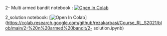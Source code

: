 2- Multi armed bandit notebook : [![Open In Colab](https://colab.research.google.com/assets/colab-badge.svg)](https://colab.research.google.com/github/rezakarbasi/Course_RL_S2021/blob/main/2-%20n%20armed%20bandit/2-%20Multi%20armed%20bandit.ipynb)


2_solution notebook: [![Open In Colab](https://colab.research.google.com/assets/colab-badge.svg)](https://colab.research.google.com/github/rezakarbasi/Course_RL_S2021/blob/main/2-%20n%20armed%20bandit/2- solution.ipynb)